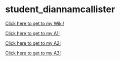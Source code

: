 # student_diannamcallister

[Click here to get to my Wiki!](https://github.com/bcb420-2020/student_diannamcallister/wiki)

[Click here to get to my A1!](https://htmlpreview.github.io/?https://github.com/bcb420-2020/student_diannamcallister/blob/master/testing.html)

[Click here to get to my A2!](https://htmlpreview.github.io/?https://github.com/bcb420-2020/student_diannamcallister/blob/master/A2_Dianna_McAllister.html)

[Click here to get to my A3!](https://htmlpreview.github.io/?https://github.com/bcb420-2020/student_diannamcallister/blob/master/A3_Dianna_McAllister.html)
